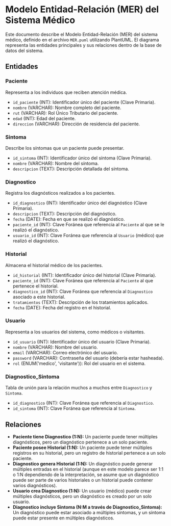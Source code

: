 # Modelo Entidad-Relación (MER) del Sistema Médico

Este documento describe el Modelo Entidad-Relación (MER) del sistema médico, definido en el archivo `MER.puml` utilizando PlantUML. El diagrama representa las entidades principales y sus relaciones dentro de la base de datos del sistema.

## Entidades

### Paciente
Representa a los individuos que reciben atención médica.
- `id_paciente` (INT): Identificador único del paciente (Clave Primaria).
- `nombre` (VARCHAR): Nombre completo del paciente.
- `rut` (VARCHAR): Rol Único Tributario del paciente.
- `edad` (INT): Edad del paciente.
- `direccion` (VARCHAR): Dirección de residencia del paciente.

### Sintoma
Describe los síntomas que un paciente puede presentar.
- `id_sintoma` (INT): Identificador único del síntoma (Clave Primaria).
- `nombre` (VARCHAR): Nombre del síntoma.
- `descripcion` (TEXT): Descripción detallada del síntoma.

### Diagnostico
Registra los diagnósticos realizados a los pacientes.
- `id_diagnostico` (INT): Identificador único del diagnóstico (Clave Primaria).
- `descripcion` (TEXT): Descripción del diagnóstico.
- `fecha` (DATE): Fecha en que se realizó el diagnóstico.
- `paciente_id` (INT): Clave Foránea que referencia al `Paciente` al que se le realizó el diagnóstico.
- `usuario_id` (INT): Clave Foránea que referencia al `Usuario` (médico) que realizó el diagnóstico.

### Historial
Almacena el historial médico de los pacientes.
- `id_historial` (INT): Identificador único del historial (Clave Primaria).
- `paciente_id` (INT): Clave Foránea que referencia al `Paciente` al que pertenece el historial.
- `diagnostico_id` (INT): Clave Foránea que referencia al `Diagnostico` asociado a este historial.
- `tratamientos` (TEXT): Descripción de los tratamientos aplicados.
- `fecha` (DATE): Fecha del registro en el historial.

### Usuario
Representa a los usuarios del sistema, como médicos o visitantes.
- `id_usuario` (INT): Identificador único del usuario (Clave Primaria).
- `nombre` (VARCHAR): Nombre del usuario.
- `email` (VARCHAR): Correo electrónico del usuario.
- `password` (VARCHAR): Contraseña del usuario (debería estar hasheada).
- `rol` (ENUM('medico', 'visitante')): Rol del usuario en el sistema.

### Diagnostico_Sintoma
Tabla de unión para la relación muchos a muchos entre `Diagnostico` y `Sintoma`.
- `id_diagnostico` (INT): Clave Foránea que referencia al `Diagnostico`.
- `id_sintoma` (INT): Clave Foránea que referencia al `Sintoma`.

## Relaciones

- **Paciente tiene Diagnostico (1:N):** Un paciente puede tener múltiples diagnósticos, pero un diagnóstico pertenece a un solo paciente.
- **Paciente posee Historial (1:N):** Un paciente puede tener múltiples registros en su historial, pero un registro de historial pertenece a un solo paciente.
- **Diagnostico genera Historial (1:N):** Un diagnóstico puede generar múltiples entradas en el historial (aunque en este modelo parece ser 1:1 o 1:N dependiendo de la interpretación, se asume que un diagnóstico puede ser parte de varios historiales o un historial puede contener varios diagnósticos).
- **Usuario crea Diagnostico (1:N):** Un usuario (médico) puede crear múltiples diagnósticos, pero un diagnóstico es creado por un solo usuario.
- **Diagnostico incluye Sintoma (N:M a través de Diagnostico_Sintoma):** Un diagnóstico puede estar asociado a múltiples síntomas, y un síntoma puede estar presente en múltiples diagnósticos.